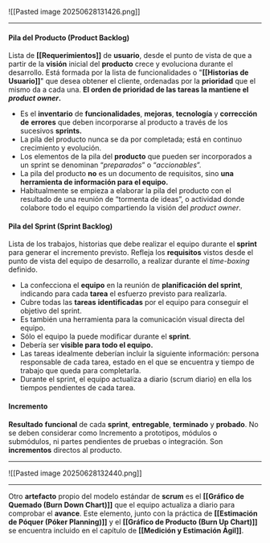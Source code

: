 ![[Pasted image 20250628131426.png]]
****
#### **Pila del Producto (Product Backlog)**
Lista de **[[Requerimientos]]** de **usuario**, desde el punto de vista de que a partir de la **visión** inicial del **producto** crece y evoluciona durante el desarrollo. 
Está formada por la lista de funcionalidades o "**[[Historias de Usuario]]**" que desea obtener el cliente, ordenadas por la **prioridad** que el mismo da a cada una. **El orden de prioridad de las tareas la mantiene el *product owner*.**
- Es el **inventario** de **funcionalidades**, **mejoras**, **tecnología** y **corrección** **de** **errores** que deben incorporarse al producto a través de los sucesivos **sprints.**
- La pila del producto nunca se da por completada; está en continuo crecimiento y evolución.
- Los elementos de la pila del **producto** que pueden ser incorporados a un sprint se denominan “*preparados*” o “*accionables*”.
- La pila del producto **no** es un documento de requisitos, sino **una herramienta de información para el equipo.**
- Habitualmente se empieza a elaborar la pila del producto con el resultado de una reunión de “tormenta de ideas”, o actividad donde colabore todo el equipo compartiendo la visión del *product owner*.
#### **Pila del Sprint (Sprint Backlog)**
Lista de los trabajos, historias que debe realizar el equipo durante el **sprint** para generar el incremento previsto.
Refleja los **requisitos** vistos desde el punto de vista del equipo de desarrollo, a realizar durante el *time-boxing* definido.
- La confecciona el **equipo** en la reunión de **planificación del sprint**, indicando para cada **tarea** el esfuerzo previsto para realizarla.
- Cubre todas las **tareas** **identificadas** por el equipo para conseguir el objetivo del sprint.
- Es también una herramienta para la comunicación visual directa del equipo.
- Sólo el equipo la puede modificar durante el **sprint**.
- Debería ser **visible para todo el equipo.** 
- Las tareas idealmente deberían incluir la siguiente información: persona responsable de cada tarea, estado en el que se encuentra y tiempo de trabajo que queda para completarla.
- Durante el sprint, el equipo actualiza a diario (scrum diario) en ella los tiempos pendientes de cada tarea.
#### **Incremento**
**Resultado** **funcional** de cada **sprint**, **entregable**, **terminado** y **probado**.
No se deben considerar como Incremento a prototipos, módulos o submódulos, ni partes pendientes de pruebas o integración. Son **incrementos** directos al producto.
****
![[Pasted image 20250628132440.png]]
****
Otro **artefacto** propio del modelo estándar de **scrum** es el **[[Gráfico de Quemado (Burn Down Chart)]]** que el equipo actualiza a diario para comprobar el **avance**. Este elemento, junto con la práctica de **[[Estimación de Póquer (Póker Planning)]]** y el **[[Gráfico de Producto (Burn Up Chart)]]** se encuentra incluido en el capítulo de **[[Medición y Estimación Ágil]]**.
